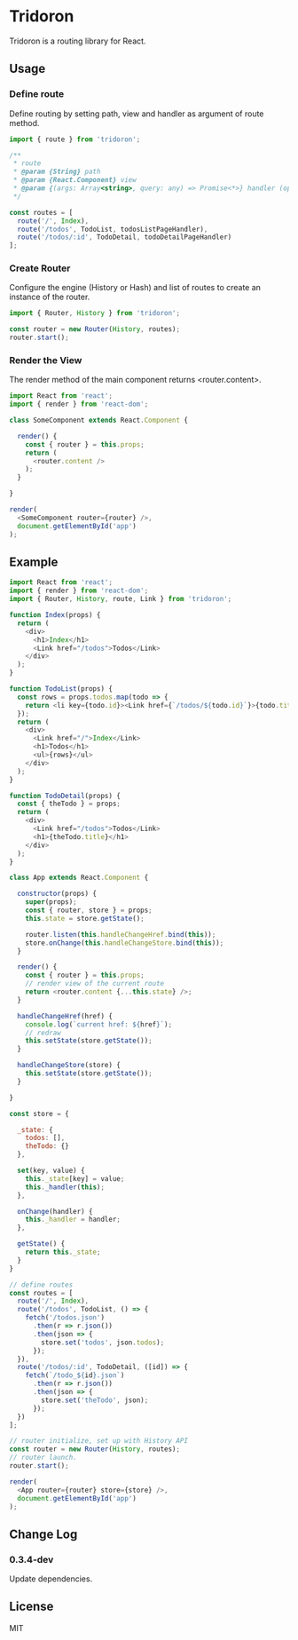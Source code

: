 # Tridoron

Tridoron is a routing library for React.

## Usage

### Define route

Define routing by setting path, view and handler as argument of route method.

```javascript
import { route } from 'tridoron';

/**
 * route
 * @param {String} path
 * @param {React.Component} view
 * @param {(args: Array<string>, query: any) => Promise<*>} handler (optional)
 */

const routes = [
  route('/', Index),
  route('/todos', TodoList, todosListPageHandler),
  route('/todos/:id', TodoDetail, todoDetailPageHandler)
];
```

### Create Router

Configure the engine (History or Hash) and list of routes to create an instance of the router.

```javascript
import { Router, History } from 'tridoron';

const router = new Router(History, routes);
router.start();
```

### Render the View

The render method of the main component returns <router.content>.

```javascript
import React from 'react';
import { render } from 'react-dom';

class SomeComponent extends React.Component {

  render() {
    const { router } = this.props;
    return (
      <router.content />
    );
  }

}

render(
  <SomeComponent router={router} />,
  document.getElementById('app')
);
```

## Example


```javascript
import React from 'react';
import { render } from 'react-dom';
import { Router, History, route, Link } from 'tridoron';

function Index(props) {
  return (
    <div>
      <h1>Index</h1>
      <Link href="/todos">Todos</Link>
    </div>
  );
}

function TodoList(props) {
  const rows = props.todos.map(todo => {
    return <li key={todo.id}><Link href={`/todos/${todo.id}`}>{todo.title}</Link></li>;
  });
  return (
    <div>
      <Link href="/">Index</Link>
      <h1>Todos</h1>
      <ul>{rows}</ul>
    </div>
  );
}

function TodoDetail(props) {
  const { theTodo } = props;
  return (
    <div>
      <Link href="/todos">Todos</Link>
      <h1>{theTodo.title}</h1>
    </div>
  );
}

class App extends React.Component {

  constructor(props) {
    super(props);
    const { router, store } = props;
    this.state = store.getState();

    router.listen(this.handleChangeHref.bind(this));
    store.onChange(this.handleChangeStore.bind(this));
  }

  render() {
    const { router } = this.props;
    // render view of the current route
    return <router.content {...this.state} />;
  }

  handleChangeHref(href) {
    console.log(`current href: ${href}`);
    // redraw
    this.setState(store.getState());
  }

  handleChangeStore(store) {
    this.setState(store.getState());
  }

}

const store = {

  _state: {
    todos: [],
    theTodo: {}
  },

  set(key, value) {
    this._state[key] = value;
    this._handler(this);
  },

  onChange(handler) {
    this._handler = handler;
  },

  getState() {
    return this._state;
  }
}

// define routes
const routes = [
  route('/', Index),
  route('/todos', TodoList, () => {
    fetch('/todos.json')
      .then(r => r.json())
      .then(json => {
        store.set('todos', json.todos);
      });
  }),
  route('/todos/:id', TodoDetail, ([id]) => {
    fetch(`/todo_${id}.json`)
      .then(r => r.json())
      .then(json => {
        store.set('theTodo', json);
      });
  })
];

// router initialize, set up with History API
const router = new Router(History, routes);
// router launch.
router.start();

render(
  <App router={router} store={store} />,
  document.getElementById('app')
);
```

## Change Log

### 0.3.4-dev

Update dependencies.

## License

MIT
